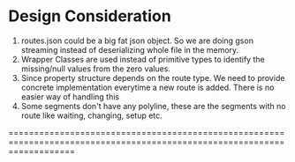 Design Consideration
=====================

1. routes.json could be a big fat json object. So we are doing gson streaming instead of deserializing whole file in the memory.
2. Wrapper Classes are used instead of primitive types to identify the missing/null values from the zero values.
3. Since property structure depends on the route type. We need to provide concrete implementation everytime a new route is added. There is no easier way of handling this
4. Some segments don't have any polyline, these are the segments with no route like waiting, changing, setup etc.

=========================================================================================================================
